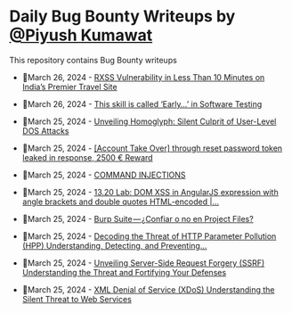 # Daily Bug Bounty Writeups by [@Piyush Kumawat](https://twitter.com/piyush_supiy) 
This repository contains Bug Bounty writeups

<!-- BLOG-POST-LIST:START -->
 - 💯March 26, 2024 - [RXSS Vulnerability in Less Than 10 Minutes on India’s Premier Travel Site](https://medium.com/@nilkhant30/rxss-vulnerability-in-less-than-10-minutes-on-indias-premier-travel-site-5b15ebb91d17?source=rss------bug_bounty-5) 

 - 💯March 26, 2024 - [This skill is called ‘Early…’ in Software Testing](https://medium.com/software-testing-and-automation/this-skill-is-called-early-in-software-testing-75cd641bfa93?source=rss------bug_bounty-5) 

 - 💯March 25, 2024 - [Unveiling Homoglyph: Silent Culprit of User-Level DOS Attacks](https://medium.com/@imusabkhan/unveiling-homoglyph-silent-culprit-of-user-level-dos-attacks-86a0576bca3a?source=rss------bug_bounty-5) 

 - 💯March 25, 2024 - [[Account Take Over] through reset password token leaked in response, 2500 € Reward](https://infosecwriteups.com/account-take-over-through-reset-password-token-leaked-in-response-2500-reward-b643f97a7c67?source=rss------bug_bounty-5) 

 - 💯March 25, 2024 - [COMMAND INJECTIONS](https://medium.com/@mirackucuk595/command-injections-9ef2aef0fa97?source=rss------bug_bounty-5) 

 - 💯March 25, 2024 - [13.20 Lab: DOM XSS in AngularJS expression with angle brackets and double quotes HTML-encoded |…](https://cyberw1ng.medium.com/13-20-lab-dom-xss-in-angularjs-expression-with-angle-brackets-and-double-quotes-html-encoded-7966911c58f4?source=rss------bug_bounty-5) 

 - 💯March 25, 2024 - [Burp Suite — ¿Confiar o no en Project Files?](https://medium.com/@ArtsSEC/burp-suite-confiar-o-no-en-project-files-de5fa145f4a5?source=rss------bug_bounty-5) 

 - 💯March 25, 2024 - [Decoding the Threat of HTTP Parameter Pollution &lpar;HPP&rpar; Understanding, Detecting, and Preventing…](https://medium.com/@Land2Cyber/decoding-the-threat-of-http-parameter-pollution-hpp-understanding-detecting-and-preventing-2b3ee78352de?source=rss------bug_bounty-5) 

 - 💯March 25, 2024 - [Unveiling Server-Side Request Forgery &lpar;SSRF&rpar; Understanding the Threat and Fortifying Your Defenses](https://medium.com/@Land2Cyber/unveiling-server-side-request-forgery-ssrf-understanding-the-threat-and-fortifying-your-defenses-febeb6a3536a?source=rss------bug_bounty-5) 

 - 💯March 25, 2024 - [XML Denial of Service &lpar;XDoS&rpar; Understanding the Silent Threat to Web Services](https://medium.com/@Land2Cyber/xml-denial-of-service-xdos-understanding-the-silent-threat-to-web-services-338c0542b19d?source=rss------bug_bounty-5) 
<!-- BLOG-POST-LIST:END -->
